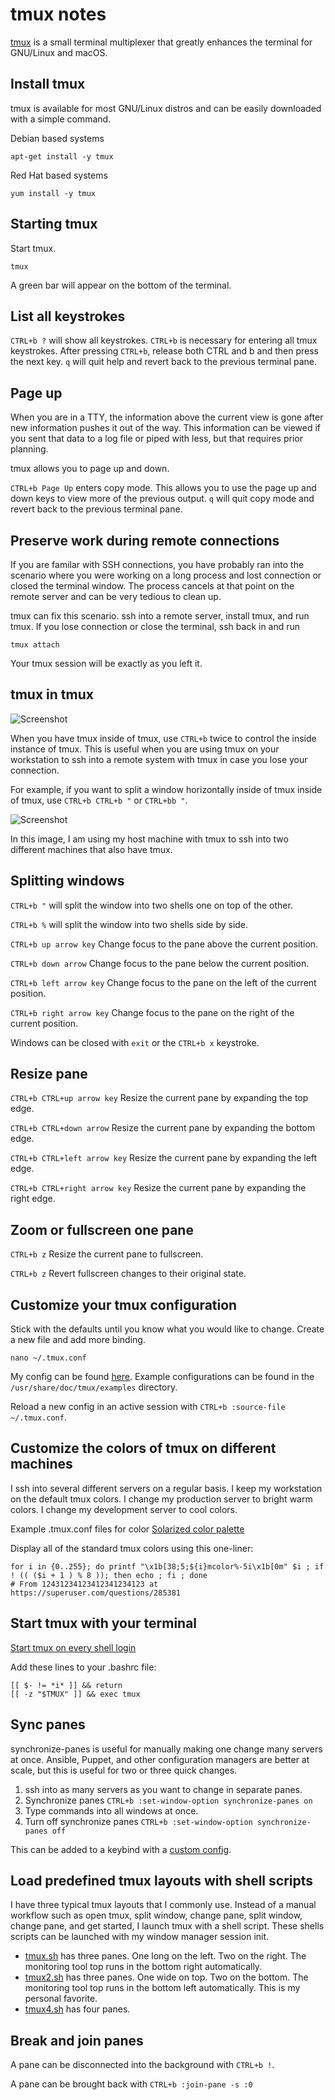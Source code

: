 # tmux notes

[tmux](https://github.com/tmux/tmux/wiki) is a small terminal multiplexer that
greatly enhances the terminal for GNU/Linux and macOS.

## Install tmux

tmux is available for most GNU/Linux distros and can be easily downloaded with a
simple command.

Debian based systems

```
apt-get install -y tmux
```

Red Hat based systems

```
yum install -y tmux
```

## Starting tmux

Start tmux.

```
tmux
```

A green bar will appear on the bottom of the terminal.

## List all keystrokes

```CTRL+b ?``` will show all keystrokes.  ```CTRL+b``` is necessary for entering
all tmux keystrokes.  After pressing ```CTRL+b```, release both CTRL and b and
then press the next key.  ```q``` will quit help and revert back to the previous
terminal pane.

## Page up

When you are in a TTY, the information above the current view is gone after new
information pushes it out of the way.  This information can be viewed if you
sent that data to a log file or piped with less, but that requires prior
planning.

tmux allows you to page up and down.

```CTRL+b Page Up``` enters copy mode.  This allows you to use the page up and
down keys to view more of the previous output.  ```q``` will quit copy mode and
revert back to the previous terminal pane.

## Preserve work during remote connections

If you are familar with SSH connections, you have probably ran into the scenario
where you were working on a long process and lost connection or closed the
terminal window.  The process cancels at that point on the remote server and can
be very tedious to clean up.

tmux can fix this scenario.  ssh into a remote server, install tmux, and run
tmux.  If you lose connection or close the terminal, ssh back in and run

```
tmux attach
```

Your tmux session will be exactly as you left it.

## tmux in tmux

![Screenshot](https://github.com/TechnologyClassroom/SetupNotes/blob/master/Images/tmux.jpg?raw=true "Screenshot")

When you have tmux inside of tmux, use ```CTRL+b``` twice to control the inside
instance of tmux.  This is useful when you are using tmux on your workstation to
ssh into a remote system with tmux in case you lose your connection.

For example, if you want to split a window horizontally inside of tmux inside of
tmux, use ```CTRL+b CTRL+b "``` or ```CTRL+bb "```.

![Screenshot](https://github.com/TechnologyClassroom/SetupNotes/blob/master/Images/tmux2.png?raw=true "Screenshot")

In this image, I am using my host machine with tmux to ssh into two different
machines that also have tmux.

## Splitting windows

```CTRL+b "``` will split the window into two shells one on top of the other.

```CTRL+b %``` will split the window into two shells side by side.

```CTRL+b up arrow key``` Change focus to the pane above the current position.

```CTRL+b down arrow``` Change focus to the pane below the current position.

```CTRL+b left arrow key``` Change focus to the pane on the left of the current
position.

```CTRL+b right arrow key``` Change focus to the pane on the right of the
current position.

Windows can be closed with ```exit``` or the ```CTRL+b x``` keystroke.

## Resize pane

```CTRL+b CTRL+up arrow key``` Resize the current pane by expanding the top
edge.

```CTRL+b CTRL+down arrow``` Resize the current pane by expanding the bottom
edge.

```CTRL+b CTRL+left arrow key``` Resize the current pane by expanding the left
edge.

```CTRL+b CTRL+right arrow key``` Resize the current pane by expanding the right
edge.

## Zoom or fullscreen one pane

```CTRL+b z``` Resize the current pane to fullscreen.

```CTRL+b z``` Revert fullscreen changes to their original state.

## Customize your tmux configuration

Stick with the defaults until you know what you would like to change.  Create a
new file and add more binding.

```
nano ~/.tmux.conf
```

My config can be found
[here](https://github.com/TechnologyClassroom/dotfiles/blob/master/tmux.conf).
Example configurations can be found in the ```/usr/share/doc/tmux/examples```
directory.

Reload a new config in an active session with
```CTRL+b :source-file ~/.tmux.conf```.

## Customize the colors of tmux on different machines

I ssh into several different servers on a regular basis.  I keep my workstation
on the default tmux colors.  I change my production server to bright warm
colors.  I change my development server to cool colors.

Example .tmux.conf files for color
[Solarized color palette](https://github.com/altercation/solarized/tree/master/tmux)

Display all of the standard tmux colors using this one-liner:

```
for i in {0..255}; do printf "\x1b[38;5;${i}mcolor%-5i\x1b[0m" $i ; if ! (( ($i + 1 ) % 8 )); then echo ; fi ; done
# From 12431234123412341234123 at https://superuser.com/questions/285381
```

## Start tmux with your terminal

[Start tmux on every shell login](https://wiki.archlinux.org/index.php/Tmux#Start_tmux_on_every_shell_login)

Add these lines to your .bashrc file:

```
[[ $- != *i* ]] && return
[[ -z "$TMUX" ]] && exec tmux
```

## Sync panes

synchronize-panes is useful for manually making one change many servers at once.
Ansible, Puppet, and other configuration managers are better at scale, but this
is useful for two or three quick changes.

1. ssh into as many servers as you want to change in separate panes.
2. Synchronize panes
   ```CTRL+b :set-window-option synchronize-panes on```
3. Type commands into all windows at once.
4. Turn off synchronize panes
   ```CTRL+b :set-window-option synchronize-panes off```

This can be added to a keybind with a
[custom config](https://github.com/TechnologyClassroom/dotfiles/blob/master/tmux.conf).

## Load predefined tmux layouts with shell scripts

I have three typical tmux layouts that I commonly use.  Instead of a manual
workflow such as open tmux, split window, change pane, split window, change
pane, and get started, I launch tmux with a shell script.  These shells scripts
can be launched with my window manager session init.

- [tmux.sh](https://github.com/TechnologyClassroom/bash/blob/master/tmux.sh) has
  three panes.  One long on the left.  Two on the right.  The monitoring tool
  top runs in the bottom right automatically.
- [tmux2.sh](https://github.com/TechnologyClassroom/bash/blob/master/tmux2.sh)
  has three panes.  One wide on top.  Two on the bottom.  The monitoring tool
  top runs in the bottom left automatically.  This is my personal favorite.
- [tmux4.sh](https://github.com/TechnologyClassroom/bash/blob/master/tmux4.sh)
  has four panes.

## Break and join panes

A pane can be disconnected into the background with ```CTRL+b !```.

A pane can be brought back with ```CTRL+b :join-pane -s :0```
